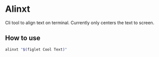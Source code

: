 # Alinxt

Cli tool to align text on terminal. Currently only centers the text to screen.

## How to use

```zsh
alinxt "$(figlet Cool Text)"
```
